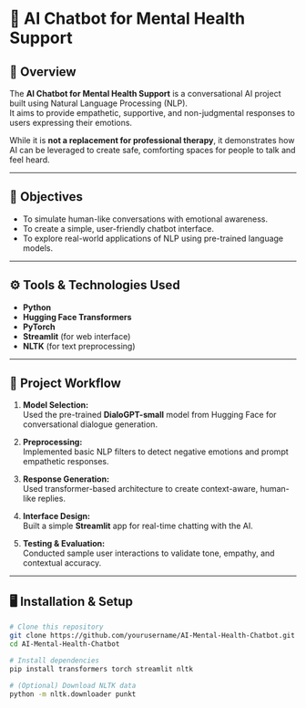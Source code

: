 # 💬 AI Chatbot for Mental Health Support

## 🧠 Overview
The **AI Chatbot for Mental Health Support** is a conversational AI project built using Natural Language Processing (NLP).  
It aims to provide empathetic, supportive, and non-judgmental responses to users expressing their emotions.

While it is **not a replacement for professional therapy**, it demonstrates how AI can be leveraged to create safe, comforting spaces for people to talk and feel heard.

---

## 🎯 Objectives
- To simulate human-like conversations with emotional awareness.  
- To create a simple, user-friendly chatbot interface.  
- To explore real-world applications of NLP using pre-trained language models.

---

## ⚙️ Tools & Technologies Used
- **Python**
- **Hugging Face Transformers**
- **PyTorch**
- **Streamlit** (for web interface)
- **NLTK** (for text preprocessing)

---

## 🧩 Project Workflow
1. **Model Selection:**  
   Used the pre-trained **DialoGPT-small** model from Hugging Face for conversational dialogue generation.

2. **Preprocessing:**  
   Implemented basic NLP filters to detect negative emotions and prompt empathetic responses.

3. **Response Generation:**  
   Used transformer-based architecture to create context-aware, human-like replies.

4. **Interface Design:**  
   Built a simple **Streamlit** app for real-time chatting with the AI.

5. **Testing & Evaluation:**  
   Conducted sample user interactions to validate tone, empathy, and contextual accuracy.

---

## 🖥️ Installation & Setup
```bash
# Clone this repository
git clone https://github.com/yourusername/AI-Mental-Health-Chatbot.git
cd AI-Mental-Health-Chatbot

# Install dependencies
pip install transformers torch streamlit nltk

# (Optional) Download NLTK data
python -m nltk.downloader punkt
